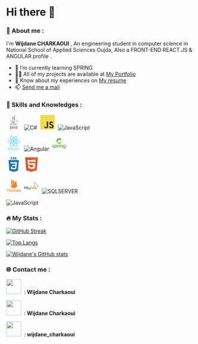 # Hi there 👋
### :raising_hand: About me : 

I'm <b>Wijdane CHARKAOUI</b> ,
An engineering student in computer science in National School of Applied Sciences Oujda,
Also a FRONT-END REACT.JS & ANGULAR profile .
 
- 🌱 I’m currently learning SPRING
- 👨‍💻 All of my projects are available at <a href="https://wijdanecharkaoui.netlify.app/" target="_blank">My Portfolio</a>
- 📄 Know about my experiences on  <a href="https://drive.google.com/uc?export=download&id=1TQ49-6QN8w8nuB6kTUHXt4DMpQRH7EK1">My resume</a>
- 📫 <a href='mailto:wijdanecharkaoui@gmail.com'>Send me a mail </a>

### 🚀 Skills and Knowledges : 

<div>
  <img src="https://github.com/devicons/devicon/blob/master/icons/java/java-original-wordmark.svg" title="Java" alt="Java" width="40" height="40"/>&nbsp;
  <img src="https://play-lh.googleusercontent.com/uGqP7F-E_eaEwTb3hMz63MWf0YKRSK6n9INBwibBSOrGDg6B3sd-ACuqNrR312ohdQ" title="C#" alt="C#" width="40" height="40"/>&nbsp;
  <img src="https://github.com/devicons/devicon/blob/master/icons/javascript/javascript-original.svg" title="JavaScript" alt="JavaScript" width="40" height="40"/>&nbsp;
  <img src="https://cloudspoint.xyz/wp-content/uploads/2020/02/TypeScript-is-a-language-on-top-of-JavaScript..png" title="JavaScript" alt="JavaScript" width="40" height="40"/>&nbsp;
 
  <img src="https://github.com/devicons/devicon/blob/master/icons/react/react-original-wordmark.svg" title="React" alt="React" width="40" height="40"/>&nbsp;
  <img src="https://upload.wikimedia.org/wikipedia/commons/thumb/c/cf/Angular_full_color_logo.svg/800px-Angular_full_color_logo.svg.png" title="Angular"  alt="Angular" width="40" height="40"/>&nbsp;
  <img src="https://github.com/devicons/devicon/blob/master/icons/spring/spring-original-wordmark.svg" title="Spring" alt="Spring" width="40" height="40"/>&nbsp;
 
  <img src="https://github.com/devicons/devicon/blob/master/icons/css3/css3-plain-wordmark.svg"  title="CSS3" alt="CSS" width="40" height="40"/>&nbsp;
  <img src="https://github.com/devicons/devicon/blob/master/icons/html5/html5-original.svg" title="HTML5" alt="HTML" width="40" height="40"/>&nbsp;

  <img src="https://github.com/devicons/devicon/blob/master/icons/firebase/firebase-plain-wordmark.svg" title="Firebase" alt="Firebase" width="40" height="40"/>&nbsp;
  <img src="https://github.com/devicons/devicon/blob/master/icons/mysql/mysql-original-wordmark.svg" title="MySQL"  alt="MySQL" width="40" height="40"/>&nbsp;
  <img src="https://koesio.com/wp-content/uploads/2021/07/m-sql-serv.png" title="SQLSERVER"  alt="SQLSERVER" width="40" height="40"/>&nbsp;
 
  <img src="https://img-0.journaldunet.com/Db1FuFgZqXy-KXIQgS6lzaRWY4c=/1500x/smart/3fb21bc79ed74d3f8dfa39b4e5841ebf/ccmcms-jdn/11458241.jpg" title="JavaScript" alt="JavaScript" width="40" height="40"/>&nbsp;
 
</div>

### :fire: My Stats :

[![GitHub Streak](http://github-readme-streak-stats.herokuapp.com?user=wijdaneCHAR&theme=dark&background=000000)](https://git.io/streak-stats)

[![Top Langs](https://github-readme-stats.vercel.app/api/top-langs/?username=wijdaneCHAR&layout=compact&theme=vision-friendly-dark)](https://github.com/anuraghazra/github-readme-stats)

[![Wijdane's GitHub stats](https://github-readme-stats.vercel.app/api?username=wijdaneCHAR)](https://github.com/anuraghazra/github-readme-stats)


### :globe_with_meridians: Contact me :
  <img src="https://play-lh.googleusercontent.com/kMofEFLjobZy_bCuaiDogzBcUT-dz3BBbOrIEjJ-hqOabjK8ieuevGe6wlTD15QzOqw"  width="40" height="40"/>&nbsp; : <b> Wijdane Charkaoui </b>
  
  <img src="https://cdn.icon-icons.com/icons2/1826/PNG/512/4202110facebooklogosocialsocialmedia-115707_115594.png"  width="40" height="40"/>&nbsp; :  <b> Wijdane Charkaoui </b>
  
  <img src="https://cdn-icons-png.flaticon.com/512/174/174855.png"  width="40" height="40"/>&nbsp; :  <b> wijdane_charkaoui </b>
